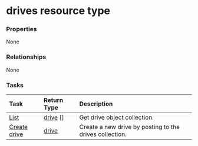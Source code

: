 # drives resource type



### Properties
None

### Relationships
None


### Tasks

| Task		   | Return Type	|Description|
|:---------------|:--------|:----------|
|[List](../api/drive_list.md) | [drive](drive.md) [] |Get drive object collection. |
|[Create drive](../api/drive_post_drives.md) |[drive](drive.md)| Create a new drive by posting to the drives collection.|

<!-- uuid: c5d182a7-fd57-4b5d-b571-34d2f789230a
2015-10-16 22:29:33 UTC -->
<!-- {
  "type": "#page.annotation",
  "description": "drives resource",
  "keywords": "",
  "section": "documentation",
  "tocPath": ""
}-->